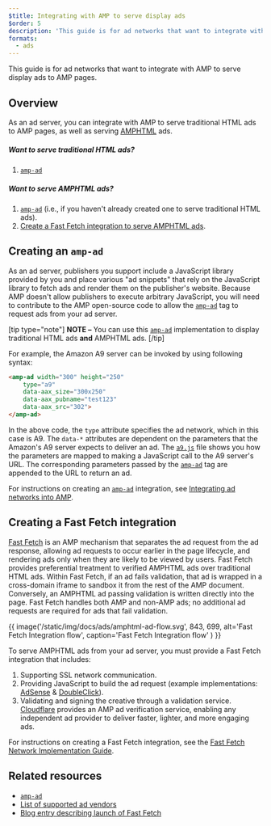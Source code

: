 ```yaml
---
$title: Integrating with AMP to serve display ads
$order: 5
description: 'This guide is for ad networks that want to integrate with AMP to serve display ads to AMP pages.'
formats:
  - ads
---
```


This guide is for ad networks that want to integrate with AMP to serve display ads to AMP pages.

## Overview

As an ad server, you can integrate with AMP to serve traditional HTML ads to AMP pages, as well as serving [AMPHTML](../../../documentation/guides-and-tutorials/learn/intro-to-amphtml-ads.md) ads.

##### Want to serve traditional HTML ads?

1.  [`amp-ad`](../../../documentation/components/reference/amp-ad.md)

##### Want to serve AMPHTML ads?

1. [`amp-ad`](../../../documentation/components/reference/amp-ad.md) (i.e., if you haven't already created one to serve traditional HTML ads).
2. [Create a Fast Fetch integration to serve AMPHTML ads](#creating-a-fast-fetch-integration).

## Creating an `amp-ad` <a name="creating-an-amp-ad"></a>

As an ad server, publishers you support include a JavaScript library provided by you and place various "ad snippets" that rely on the JavaScript library to fetch ads and render them on the publisher's website. Because AMP doesn't allow publishers to execute arbitrary JavaScript, you will need to contribute to the AMP open-source code to allow the [`amp-ad`](../../../documentation/components/reference/amp-ad.md)  tag to request ads from your ad server.

[tip type="note"]
**NOTE –** You can use this [`amp-ad`](../../../documentation/components/reference/amp-ad.md) implementation to display traditional HTML ads **and** AMPHTML ads.
[/tip]

For example, the Amazon A9 server can be invoked by using following syntax:

```html
<amp-ad width="300" height="250"
    type="a9"
    data-aax_size="300x250"
    data-aax_pubname="test123"
    data-aax_src="302">
</amp-ad>
```

In the above code, the `type` attribute specifies the ad network, which in this case is A9. The `data-*` attributes are dependent on the parameters that the Amazon's A9 server expects to deliver an ad. The [`a9.js`](https://github.com/ampproject/amphtml/blob/main/ads/a9.js) file shows you how the parameters are mapped to making a JavaScript call to the A9 server's URL. The corresponding parameters passed by the [`amp-ad`](../../../documentation/components/reference/amp-ad.md) tag are appended to the URL to return an ad.

For instructions on creating an [`amp-ad`](../../../documentation/components/reference/amp-ad.md) integration, see [Integrating ad networks into AMP](https://github.com/ampproject/amphtml/blob/main/ads/README.md).

## Creating a Fast Fetch integration <a name="creating-a-fast-fetch-integration"></a>

[Fast Fetch](https://blog.amp.dev/2017/08/21/even-faster-loading-ads-in-amp/) is an AMP mechanism that separates the ad request from the ad response, allowing ad requests to occur earlier in the page lifecycle, and rendering ads only when they are likely to be viewed by users. Fast Fetch provides preferential treatment to verified AMPHTML ads over traditional HTML ads. Within Fast Fetch, if an ad fails validation, that ad is wrapped in a cross-domain iframe to sandbox it from the rest of the AMP document. Conversely, an AMPHTML ad passing validation is written directly into the page. Fast Fetch handles both AMP and non-AMP ads; no additional ad requests are required for ads that fail validation.

{{ image('/static/img/docs/ads/amphtml-ad-flow.svg', 843, 699, alt='Fast Fetch Integration flow', caption='Fast Fetch Integration flow' ) }}

To serve AMPHTML ads from your ad server, you must provide a Fast Fetch integration that includes:

1.  Supporting SSL network communication.
1.  Providing JavaScript to build the ad request (example implementations: [AdSense](https://github.com/ampproject/amphtml/tree/main/extensions/amp-ad-network-adsense-impl) & [DoubleClick](https://github.com/ampproject/amphtml/tree/main/extensions/amp-ad-network-doubleclick-impl)).
1.  Validating and signing the creative through a validation service. [Cloudflare](https://blog.cloudflare.com/firebolt/) provides an AMP ad verification service, enabling any independent ad provider to deliver faster, lighter, and more engaging ads.

For instructions on creating a Fast Fetch integration, see the [Fast Fetch Network Implementation Guide](https://github.com/ampproject/amphtml/blob/main/ads/google/a4a/docs/Network-Impl-Guide.md).

## Related resources

*   [`amp-ad`](../../../documentation/components/reference/amp-ad.md)
*   [List of supported ad vendors](../../../documentation/guides-and-tutorials/develop/monetization/ads_vendors.md)
*   [Blog entry describing launch of Fast Fetch](https://blog.amp.dev/2017/08/21/even-faster-loading-ads-in-amp/)
